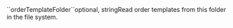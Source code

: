 <tr><td>``orderTemplateFolder``</td><td>optional, string</td><td>Read order templates from this folder in the file system.</td><td></td><td></td></tr>
